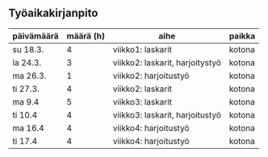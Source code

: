 ## Työaikakirjanpito

päivämäärä |  määrä (h) | aihe | paikka
---------- |  --------- | ---- | -----
su 18.3. | 4 | viikko1: laskarit | kotona
la 24.3. | 3 | viikko2: laskarit, harjoitystyö | kotona
ma 26.3. | 1 | viikko2: harjoitustyö | kotona
ti 27.3. | 4 | viikko2: laskarit | kotona
ma 9.4   | 5 | viikko3: laskarit | kotona
ti 10.4  | 4 | viikko3: laskarit, harjoitustyö | kotona
ma 16.4  | 4 | viikko4: harjoitustyö | kotona
ti 17.4  | 4 | viikko4: harjoitustyö | kotona

